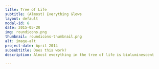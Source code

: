 ```yaml
---
title: Tree of Life
subtitle: (Almost) Everything Glows
layout: default
modal-id: 6
date: 2015-05-20
img: roundicons.png
thumbnail: roundicons-thumbnail.png
alt: image-alt
project-date: April 2014
subsubtitle: Does this work?
description: Almost everything in the tree of life is bioluminescent

---
```

